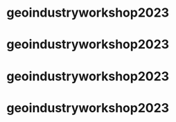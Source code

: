 # geoindustryworkshop2023
# geoindustryworkshop2023
# geoindustryworkshop2023
# geoindustryworkshop2023
